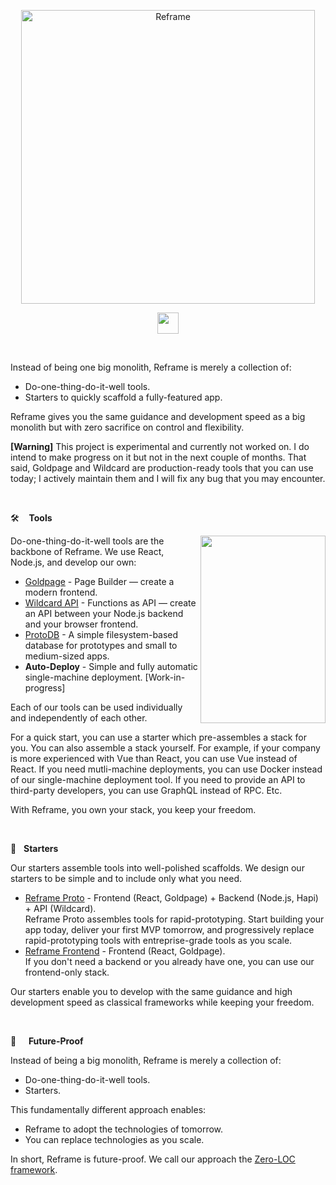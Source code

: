 <a href="#readme">
  <p align="center">
    <img src="/images/logo-with-title.svg" width=470 alt="Reframe"/>
  </p>
</a>

<p align="center">
  <img
    src="/images/title.svg"
    height="34"
  />
</p>
<br/>

Instead of being one big monolith,
Reframe is merely a collection of:
- Do-one-thing-do-it-well tools.
- Starters to quickly scaffold a fully-featured app.

Reframe gives you the same guidance and development speed as a big monolith but with zero sacrifice on control and flexibility.

**[Warning]** This project is experimental and currently not worked on.
I do intend to make progress on it but not in the next couple of months.
That said, Goldpage and Wildcard are production-ready tools that you can use today;
I actively maintain them and I will fix any bug that you may encounter.

&nbsp;

:hammer_and_wrench: &nbsp;&nbsp; **Tools**

<img
  align="right"
  src="/images/reframe-tech.svg"
  width="200"
  height="300"
/>

Do-one-thing-do-it-well tools are the backbone of Reframe.
We use React, Node.js, and develop our own:

- [Goldpage](https://github.com/reframejs/goldpage) -
  Page Builder &mdash;
  create a modern frontend.
- [Wildcard API](https://github.com/reframejs/wildcard-api) -
  Functions as API &mdash;
  create an API between your Node.js backend and your browser frontend.
- [ProtoDB](https://github.com/brillout/proto-db) -
  A simple filesystem-based database for prototypes and small to medium-sized apps.
- **Auto-Deploy** -
  Simple and fully automatic single-machine deployment.
  [Work-in-progress]

Each of our tools can be used individually and independently of each other.

For a quick start,
you can use a starter which pre-assembles a stack for you.
You can also assemble a stack yourself.
For example,
if your company is more experienced with Vue than React,
you can use Vue instead of React.
If you need mutli-machine deployments, you can use Docker instead of our single-machine deployment tool.
If you need to provide an API to third-party developers,
you can use GraphQL instead of RPC.
Etc.

With Reframe,
you own your stack,
you keep your freedom.

&nbsp;

:rocket: &nbsp; **Starters**

Our starters assemble tools into well-polished scaffolds.
We design our starters to be simple and to include only what you need.

- [Reframe Proto](https://github.com/reframejs/reframe-proto) -
  Frontend (React, Goldpage) + Backend (Node.js, Hapi) + API (Wildcard).
  <br/>
  Reframe Proto assembles tools for rapid-prototyping.
  Start building your app today,
  deliver your first MVP tomorrow,
  and progressively replace rapid-prototyping tools with entreprise-grade tools as you scale.
- [Reframe Frontend](https://github.com/reframejs/reframe-frontend) -
  Frontend (React, Goldpage).
  <br/>
  If you don't need a backend or you already have one,
  you can use our frontend-only stack.

Our starters enable you to develop
with the same guidance and high development speed as classical frameworks
while keeping your freedom.

&nbsp;

:crystal_ball: &nbsp;&nbsp;&nbsp; **Future-Proof**

Instead of being a big monolith,
Reframe is merely a collection of:
- Do-one-thing-do-it-well tools.
- Starters.

This fundamentally different approach enables:
- Reframe to adopt the technologies of tomorrow.
- You can replace technologies as you scale.

In short, Reframe is future-proof.
We call our approach the [Zero-LOC framework](/zero-loc-framework.md).

